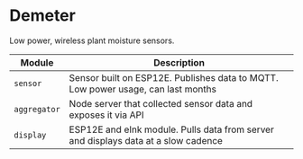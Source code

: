 # Demeter

Low power, wireless plant moisture sensors.

|Module|Description|
|--|--|
|`sensor`|Sensor built on ESP12E. Publishes data to MQTT. Low power usage, can last months|
|`aggregator`|Node server that collected sensor data and exposes it via API|
|`display`|ESP12E and eInk module. Pulls data from server and displays data at a slow cadence|
